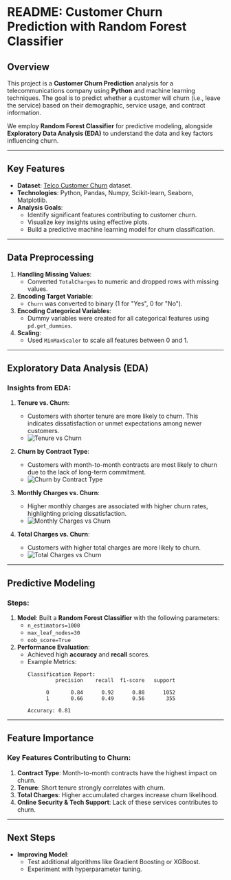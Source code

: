 # README: Customer Churn Prediction with Random Forest Classifier

## Overview
This project is a **Customer Churn Prediction** analysis for a telecommunications company using **Python** and machine learning techniques. The goal is to predict whether a customer will churn (i.e., leave the service) based on their demographic, service usage, and contract information. 

We employ **Random Forest Classifier** for predictive modeling, alongside **Exploratory Data Analysis (EDA)** to understand the data and key factors influencing churn.

---

## Key Features
- **Dataset**: [Telco Customer Churn](https://www.kaggle.com/blastchar/telco-customer-churn) dataset.
- **Technologies**: Python, Pandas, Numpy, Scikit-learn, Seaborn, Matplotlib.
- **Analysis Goals**:
  - Identify significant features contributing to customer churn.
  - Visualize key insights using effective plots.
  - Build a predictive machine learning model for churn classification.

---

## Data Preprocessing
1. **Handling Missing Values**:
   - Converted `TotalCharges` to numeric and dropped rows with missing values.
2. **Encoding Target Variable**:
   - `Churn` was converted to binary (1 for "Yes", 0 for "No").
3. **Encoding Categorical Variables**:
   - Dummy variables were created for all categorical features using `pd.get_dummies`.
4. **Scaling**:
   - Used `MinMaxScaler` to scale all features between 0 and 1.

---

## Exploratory Data Analysis (EDA)
### Insights from EDA:
1. **Tenure vs. Churn**:
   - Customers with shorter tenure are more likely to churn. This indicates dissatisfaction or unmet expectations among newer customers.
   - ![Tenure vs Churn](images/Tenure_vs_Churn.png)

2. **Churn by Contract Type**:
   - Customers with month-to-month contracts are most likely to churn due to the lack of long-term commitment.
   - ![Churn by Contract Type](images/Churn_by_Contract_Type.png)

3. **Monthly Charges vs. Churn**:
   - Higher monthly charges are associated with higher churn rates, highlighting pricing dissatisfaction.
   - ![Monthly Charges vs Churn](images/MonthlyCharges_vs_Churn.png)

4. **Total Charges vs. Churn**:
   - Customers with higher total charges are more likely to churn.
   - ![Total Charges vs Churn](images/TotalCharges_vs_Churn.png)

---

## Predictive Modeling
### Steps:
1. **Model**: Built a **Random Forest Classifier** with the following parameters:
   - `n_estimators=1000`
   - `max_leaf_nodes=30`
   - `oob_score=True`
2. **Performance Evaluation**:
   - Achieved high **accuracy** and **recall** scores.
   - Example Metrics:
     ```
     Classification Report:
              precision    recall  f1-score   support

           0       0.84      0.92      0.88      1052
           1       0.66      0.49      0.56       355

     Accuracy: 0.81
     ```

---

## Feature Importance
### Key Features Contributing to Churn:
1. **Contract Type**: Month-to-month contracts have the highest impact on churn.
2. **Tenure**: Short tenure strongly correlates with churn.
3. **Total Charges**: Higher accumulated charges increase churn likelihood.
4. **Online Security & Tech Support**: Lack of these services contributes to churn.

---

## Next Steps
- **Improving Model**:
  - Test additional algorithms like Gradient Boosting or XGBoost.
  - Experiment with hyperparameter tuning.

